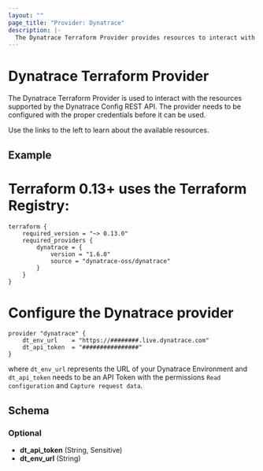 ```yaml
---
layout: ""
page_title: "Provider: Dynatrace"
description: |-
  The Dynatrace Terraform Provider provides resources to interact with the Dynatrace Config REST API.
---
```


# Dynatrace Terraform Provider

The Dynatrace Terraform Provider is used to interact with the resources supported by the Dynatrace Config REST API. The provider needs to be configured with the proper credentials before it can be used.

Use the links to the left to learn about the available resources.

## Example

# Terraform 0.13+ uses the Terraform Registry:
```
terraform {
    required_version = "~> 0.13.0"
    required_providers {
        dynatrace = {
            version = "1.6.0"
            source = "dynatrace-oss/dynatrace"
        }
    }
} 
```
# Configure the Dynatrace provider
```
provider "dynatrace" {
    dt_env_url    = "https://########.live.dynatrace.com"
    dt_api_token  = "################"
}
```
where `dt_env_url` represents the URL of your Dynatrace Environment and `dt_api_token` needs to be an API Token with the permissions `Read configuration` and `Capture request data`.

<!-- schema generated by tfplugindocs -->
## Schema

### Optional

- **dt_api_token** (String, Sensitive)
- **dt_env_url** (String)